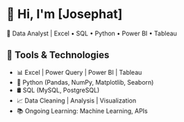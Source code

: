 # 👋 Hi, I'm [Josephat]
🎯 Data Analyst | Excel • SQL • Python • Power BI • Tableau

## 🔧 Tools & Technologies
- 📊 Excel | Power Query | Power BI | Tableau
- 🐍 Python (Pandas, NumPy, Matplotlib, Seaborn)
- 🛢 SQL (MySQL, PostgreSQL)
- 📈 Data Cleaning | Analysis | Visualization
- 📚 Ongoing Learning: Machine Learning, APIs
